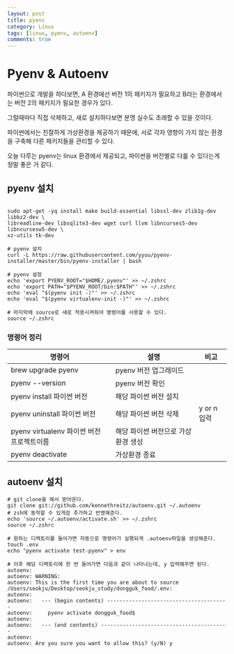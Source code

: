 ```yaml
---
layout: post
title: pyenv
category: Linux
tags: [linux, pyenv, autoenv]
comments: true
---
```


Pyenv & Autoenv
==============

파이썬으로 개발을 하다보면, A 환경에선 버전 1의 패키지가 필요하고 B라는 환경에서는 버전 2의 패키지가 필요한 경우가 있다.

그럴때마다 직접 삭제하고, 새로 설치하다보면 분명 실수도 초래할 수 있을 것이다.

파이썬에서는 친절하게 가상환경을 제공하기 때문에, 서로 각자 영향이 가지 않는 환경을 구축해 다른 패키지들을 관리할 수 있다.

오늘 다루는 pyenv는 linux 환경에서 제공되고, 파이썬을 버전별로 다룰 수 있다는게 정말 좋은 거 같다.



## pyenv 설치
```shell

sudo apt-get -yq install make build-essential libssl-dev zlib1g-dev libbz2-dev \
libreadline-dev libsqlite3-dev wget curl llvm libncurses5-dev libncursesw5-dev \
xz-utils tk-dev

# pyenv 설치
curl -L https://raw.githubusercontent.com/yyuu/pyenv-installer/master/bin/pyenv-installer | bash

# pyenv 설정
echo 'export PYENV_ROOT="$HOME/.pyenv"' >> ~/.zshrc
echo 'export PATH="$PYENV_ROOT/bin:$PATH"' >> ~/.zshrc
echo 'eval "$(pyenv init -)"' >> ~/.zshrc
echo 'eval "$(pyenv virtualenv-init -)"' >> ~/.zshrc

# 마지막에 source로 새로 적용시켜줘야 명령어를 사용할 수 있다.
source ~/.zshrc
```

### 명령어 정리

|명령어|설명|비고|
|--|--|--|
|brew upgrade pyenv|pyenv 버전 업그레이드||
|pyenv --version|pyenv 버전 확인||
|pyenv install 파이썬 버전|해당 파이썬 버전 설치||
|pyenv uninstall 파이썬 버전|해당 파이썬 버전 삭제|y or n 입력|
|pyenv virtualenv 파이썬 버전 프로젝트이름|해당 파이썬 버전으로 가상 환경 생성||
|pyenv deactivate|가상환경 종료||


## autoenv 설치
```shell
# git clone을 해서 받아온다.
git clone git://github.com/kennethreitz/autoenv.git ~/.autoenv
# zsh에 동작할 수 있게끔 추가하고 반영해준다.
echo 'source ~/.autoenv/activate.sh' >> ~/.zshrc
source ~/.zshrc

# 원하는 디렉토리를 들어가면 자동으로 명령어가 실행되게 .autoenv파일을 생성해준다.
touch .env
echo "pyenv activate test-pyenv" > env

# 이후 해당 디렉토리에 한 번 들어가면 다음과 같이 나타나는데, y 입력해주면 된다.
autoenv:
autoenv: WARNING:
autoenv: This is the first time you are about to source /Users/seokju/Desktop/seokju_study/dongguk_food/.env:
autoenv:
autoenv:   --- (begin contents) ---------------------------------------
autoenv:     pyenv activate dongguk_food$
autoenv:
autoenv:   --- (end contents) -----------------------------------------
autoenv:
autoenv: Are you sure you want to allow this? (y/N) y
```
